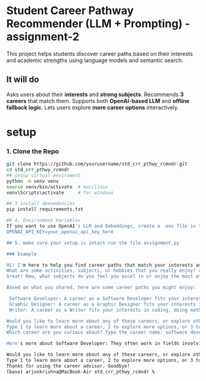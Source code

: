# Student Career Pathway Recommender (LLM + Prompting) - assignment-2

This project helps students discover career paths based on their interests and academic strengths using language models and semantic search.

## It will do

Asks users about their **interests** and **strong subjects**.
Recommends **3 careers** that match them.
Supports both **OpenAI-based LLM** and **offline fallback logic**.
Lets users explore **more career options** interactively.
# setup

### 1. Clone the Repo

```bash
git clone https://github.com/yourusername/std_crr_pthwy_rcmndr.git
cd std_crr_pthwy_rcmndr
## setup virtual enviroment
python -m venv venv
source venv/bin/activate  # mac/linux
venv\Scripts\activate     # for windows

## 3.install dpenedencies
pip install requirements.txt

## 4. Environment Variables
If you want to use OpenAI's LLM and Embeddings, create a .env file in the root folder
OPENAI_API_KEY=your_openai_api_key_here

## 5. make sure your setup is intact run the file assignment.py

### Example

Hi! I'm here to help you find career paths that match your interests and strengths. Let's get started!
What are some activities, subjects, or hobbies that you really enjoy? coding, doing math problems   
Great! Now, what subjects do you feel you excel in or enjoy the most at school? maths, cs, physics

Based on what you shared, here are some career paths you might enjoy:

 Software Developer: A career as a Software Developer fits your interests in coding, doing math problems and strengths in maths, cs, physics.
 Graphic Designer: A career as a Graphic Designer fits your interests in coding, doing math problems and strengths in maths, cs, physics.
 Writer: A career as a Writer fits your interests in coding, doing math problems and strengths in maths, cs, physics.

Would you like to learn more about any of these careers, or explore other options?
Type 1 to learn more about a career, 2 to explore more options, or 3 to exit: 1
Which career are you curious about? Type the career name: software developer

Here's more about Software Developer: They often work in fields involving coding, programming, technology, computers, and are strong in math, computer science.

Would you like to learn more about any of these careers, or explore other options?
Type 1 to learn more about a career, 2 to explore more options, or 3 to exit: 3
Thanks for using the career advisor. Goodbye!
(base) arjunkrishna@MacBook-Air std_crr_pthwy_rcmndr % 
